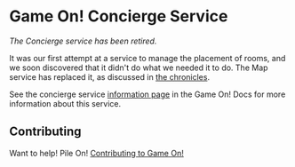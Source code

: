 # Game On! Concierge Service

*The Concierge service has been retired.*

It was our first attempt at a service to manage the placement of rooms, and we soon discovered that it didn't do what we needed it to do. The Map service has replaced it, as discussed in [the chronicles](https://gameontext.gitbooks.io/gameon-gitbook/content/chronicles/index.html).

See the concierge service [information page](https://gameontext.gitbooks.io/gameon-gitbook/content/microservices/concierge.html) in the Game On! Docs for more information about this service.

## Contributing

Want to help! Pile On! 
[Contributing to Game On!](https://github.com/gameontext/gameon/blob/master/CONTRIBUTING.md)
